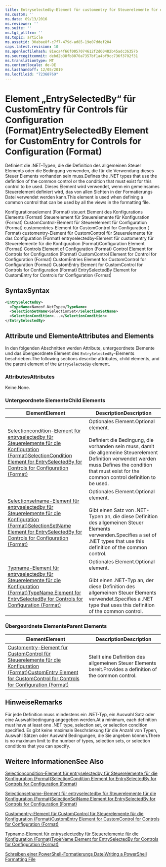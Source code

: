 ```yaml
---
title: Entryselectedby-Element für customentry für Steuerelemente für die Konfiguration (Format) | Microsoft-Dokumentation
ms.custom: ''
ms.date: 09/13/2016
ms.reviewer: ''
ms.suite: ''
ms.tgt_pltfrm: ''
ms.topic: article
ms.assetid: 30abae8f-c7f7-479d-ad85-19e07ddef204
caps.latest.revision: 10
ms.openlocfilehash: 81eca4f66f0057074612f2d60482b45adc36357b
ms.sourcegitcommit: debd2b38fb8070a7357bf1a4bf9cc736f3702f31
ms.translationtype: MT
ms.contentlocale: de-DE
ms.lasthandoff: 12/05/2019
ms.locfileid: "72368769"
---
```

# <a name="entryselectedby-element-for-customentry-for-controls-for-configuration-format"></a><span data-ttu-id="fcb64-102">Element „EntrySelectedBy“ für CustomEntry für Controls für Configuration (Format)</span><span class="sxs-lookup"><span data-stu-id="fcb64-102">EntrySelectedBy Element for CustomEntry for Controls for Configuration (Format)</span></span>

<span data-ttu-id="fcb64-103">Definiert die .NET-Typen, die die Definition des allgemeinen Steuer Elements oder die Bedingung verwenden, die für die Verwendung dieses Steuer Elements vorhanden sein muss.</span><span class="sxs-lookup"><span data-stu-id="fcb64-103">Defines the .NET types that use the definition of the common control or the condition that must exist for this control to be used.</span></span> <span data-ttu-id="fcb64-104">Dieses Element wird verwendet, wenn ein gemeinsames Steuerelement definiert wird, das von allen Sichten in der Formatierungs Datei verwendet werden kann.</span><span class="sxs-lookup"><span data-stu-id="fcb64-104">This element is used when defining a common control that can be used by all the views in the formatting file.</span></span>

<span data-ttu-id="fcb64-105">Konfigurationselement (Format) steuert Element des Konfigurations Elements (Format) Steuerelement für Steuerelemente für Konfiguration (Format) CustomControl-Element für Steuerelement für Configuration (Format) customentries-Element für CustomControl for Configuration ( Format) customentry-Element für CustomControl für Steuerelemente für das Configuration (Format) entryselectedby-Element für customentry für Steuerelemente für die Konfiguration (Format)</span><span class="sxs-lookup"><span data-stu-id="fcb64-105">Configuration Element (Format) Controls Element of Configuration (Format) Control Element for Controls for Configuration (Format) CustomControl Element for Control for Configuration (Format) CustomEntries Element for CustomControl for Configuration (Format) CustomEntry Element for CustomControl for Controls for Configuration (Format) EntrySelectedBy Element for CustomEntry for Controls for Configuration (Format)</span></span>

## <a name="syntax"></a><span data-ttu-id="fcb64-106">Syntax</span><span class="sxs-lookup"><span data-stu-id="fcb64-106">Syntax</span></span>

```xml
<EntrySelectedBy>
  <TypeName>Nameof.NetType</TypeName>
  <SelectionSetName>SelectionSet</SelectionSetName>
  <SelectionCondition>...</SelectionCondition>
</EntrySelectedBy>
```

## <a name="attributes-and-elements"></a><span data-ttu-id="fcb64-107">Attribute und Elemente</span><span class="sxs-lookup"><span data-stu-id="fcb64-107">Attributes and Elements</span></span>

<span data-ttu-id="fcb64-108">In den folgenden Abschnitten werden Attribute, untergeordnete Elemente und das übergeordnete Element des `EntrySelectedBy`-Elements beschrieben.</span><span class="sxs-lookup"><span data-stu-id="fcb64-108">The following sections describe attributes, child elements, and the parent element of the `EntrySelectedBy` element.</span></span>

### <a name="attributes"></a><span data-ttu-id="fcb64-109">Attributes</span><span class="sxs-lookup"><span data-stu-id="fcb64-109">Attributes</span></span>

<span data-ttu-id="fcb64-110">Keine.</span><span class="sxs-lookup"><span data-stu-id="fcb64-110">None.</span></span>

### <a name="child-elements"></a><span data-ttu-id="fcb64-111">Untergeordnete Elemente</span><span class="sxs-lookup"><span data-stu-id="fcb64-111">Child Elements</span></span>

|<span data-ttu-id="fcb64-112">Element</span><span class="sxs-lookup"><span data-stu-id="fcb64-112">Element</span></span>|<span data-ttu-id="fcb64-113">Description</span><span class="sxs-lookup"><span data-stu-id="fcb64-113">Description</span></span>|
|-------------|-----------------|
|[<span data-ttu-id="fcb64-114">Selectioncondition-Element für entryselectedby für Steuerelemente für die Konfiguration (Format)</span><span class="sxs-lookup"><span data-stu-id="fcb64-114">SelectionCondition Element for EntrySelectedBy for Controls for Configuration (Format)</span></span>](./selectioncondition-element-for-entryselectedby-for-controls-for-configuration-format.md)|<span data-ttu-id="fcb64-115">Optionales Element.</span><span class="sxs-lookup"><span data-stu-id="fcb64-115">Optional element.</span></span><br /><br /> <span data-ttu-id="fcb64-116">Definiert die Bedingung, die vorhanden sein muss, damit die allgemeine Steuerelement Definition verwendet werden muss.</span><span class="sxs-lookup"><span data-stu-id="fcb64-116">Defines the condition that must exist for the common control definition to be used.</span></span>|
|[<span data-ttu-id="fcb64-117">Selectionsetname-Element für entryselectedby für Steuerelemente für die Konfiguration (Format)</span><span class="sxs-lookup"><span data-stu-id="fcb64-117">SelectionSetName Element for EntrySelectedBy for Controls for Configuration (Format)</span></span>](./selectionsetname-element-for-selectioncondition-for-controls-for-configuration-format.md)|<span data-ttu-id="fcb64-118">Optionales Element.</span><span class="sxs-lookup"><span data-stu-id="fcb64-118">Optional element.</span></span><br /><br /> <span data-ttu-id="fcb64-119">Gibt einen Satz von .NET-Typen an, die diese Definition des allgemeinen Steuer Elements verwenden.</span><span class="sxs-lookup"><span data-stu-id="fcb64-119">Specifies a set of .NET types that use this definition of the common control.</span></span>|
|[<span data-ttu-id="fcb64-120">Typname-Element für entryselectedby für Steuerelemente für die Konfiguration (Format)</span><span class="sxs-lookup"><span data-stu-id="fcb64-120">TypeName Element for EntrySelectedBy for Controls for Configuration (Format)</span></span>](./typename-element-for-entryselectedby-for-controls-for-configuration-format.md)|<span data-ttu-id="fcb64-121">Optionales Element.</span><span class="sxs-lookup"><span data-stu-id="fcb64-121">Optional element.</span></span><br /><br /> <span data-ttu-id="fcb64-122">Gibt einen .NET-Typ an, der diese Definition des allgemeinen Steuer Elements verwendet.</span><span class="sxs-lookup"><span data-stu-id="fcb64-122">Specifies a .NET type that uses this definition of the common control.</span></span>|

### <a name="parent-elements"></a><span data-ttu-id="fcb64-123">Übergeordnete Elemente</span><span class="sxs-lookup"><span data-stu-id="fcb64-123">Parent Elements</span></span>

|<span data-ttu-id="fcb64-124">Element</span><span class="sxs-lookup"><span data-stu-id="fcb64-124">Element</span></span>|<span data-ttu-id="fcb64-125">Description</span><span class="sxs-lookup"><span data-stu-id="fcb64-125">Description</span></span>|
|-------------|-----------------|
|[<span data-ttu-id="fcb64-126">Customentry-Element für CustomControl für Steuerelemente für die Konfiguration (Format)</span><span class="sxs-lookup"><span data-stu-id="fcb64-126">CustomEntry Element for CustomControl for Controls for Configuration (Format)</span></span>](./customentry-element-for-customcontrol-for-controls-for-configuration-format.md)|<span data-ttu-id="fcb64-127">Stellt eine Definition des allgemeinen Steuer Elements bereit.</span><span class="sxs-lookup"><span data-stu-id="fcb64-127">Provides a definition of the common control.</span></span>|

## <a name="remarks"></a><span data-ttu-id="fcb64-128">Hinweise</span><span class="sxs-lookup"><span data-stu-id="fcb64-128">Remarks</span></span>

<span data-ttu-id="fcb64-129">Für jede Definition muss mindestens ein .NET-Typ, ein Auswahl Satz oder eine Auswahlbedingung angegeben werden.</span><span class="sxs-lookup"><span data-stu-id="fcb64-129">At a minimum, each definition must have at least one .NET type, selection set, or selection condition specified.</span></span> <span data-ttu-id="fcb64-130">Es gibt keine maximale Beschränkung für die Anzahl von Typen, Auswahl Sätzen oder Auswahl Bedingungen, die Sie angeben können.</span><span class="sxs-lookup"><span data-stu-id="fcb64-130">There is no maximum limit to the number of types, selection sets, or selection conditions that you can specify.</span></span>

## <a name="see-also"></a><span data-ttu-id="fcb64-131">Weitere Informationen</span><span class="sxs-lookup"><span data-stu-id="fcb64-131">See Also</span></span>

[<span data-ttu-id="fcb64-132">Selectioncondition-Element für entryselectedby für Steuerelemente für die Konfiguration (Format)</span><span class="sxs-lookup"><span data-stu-id="fcb64-132">SelectionCondition Element for EntrySelectedBy for Controls for Configuration (Format)</span></span>](./selectioncondition-element-for-entryselectedby-for-controls-for-configuration-format.md)

[<span data-ttu-id="fcb64-133">Selectionsetname-Element für entryselectedby für Steuerelemente für die Konfiguration (Format)</span><span class="sxs-lookup"><span data-stu-id="fcb64-133">SelectionSetName Element for EntrySelectedBy for Controls for Configuration (Format)</span></span>](./selectionsetname-element-for-selectioncondition-for-controls-for-configuration-format.md)

[<span data-ttu-id="fcb64-134">Customentry-Element für CustomControl für Steuerelemente für die Konfiguration (Format)</span><span class="sxs-lookup"><span data-stu-id="fcb64-134">CustomEntry Element for CustomControl for Controls for Configuration (Format)</span></span>](./customentry-element-for-customcontrol-for-controls-for-configuration-format.md)

[<span data-ttu-id="fcb64-135">Typname-Element für entryselectedby für Steuerelemente für die Konfiguration (Format)</span><span class="sxs-lookup"><span data-stu-id="fcb64-135">TypeName Element for EntrySelectedBy for Controls for Configuration (Format)</span></span>](./typename-element-for-selectioncondition-for-controls-for-configuration-format.md)

[<span data-ttu-id="fcb64-136">Schreiben einer PowerShell-Formatierungs Datei</span><span class="sxs-lookup"><span data-stu-id="fcb64-136">Writing a PowerShell Formatting File</span></span>](./writing-a-powershell-formatting-file.md)
